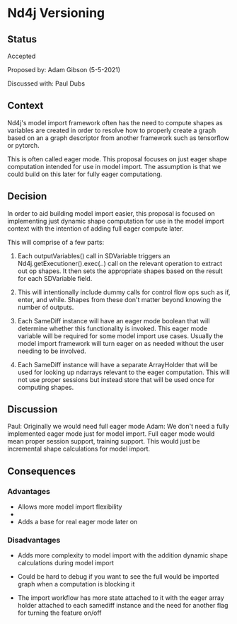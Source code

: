 # Nd4j Versioning

## Status
Accepted

Proposed by: Adam Gibson (5-5-2021)

Discussed with: Paul Dubs

## Context
Nd4j's model import framework often has the need to 
compute  shapes as variables are created  in order to resolve how to properly
create a graph based on an a graph descriptor from another framework
such as tensorflow or pytorch.

This is often called eager mode. This proposal focuses on just eager shape computation 
intended for use in model import. The assumption is that we could 
build on this later for fully eager computationg.


## Decision

In order to aid building model import easier,
this proposal is focused on implementing just dynamic shape computation
for use in the model import context with the intention of adding full eager compute later.

This will comprise of a few parts:
1. Each outputVariables() call in SDVariable triggers
an Nd4j.getExecutioner().exec(..) call on the relevant operation
to extract out op shapes. It then sets the appropriate shapes
based on the result for each SDVariable field.

2. This will intentionally include dummy calls for control flow ops
such as if, enter, and while. Shapes from these don't matter
beyond knowing the number of outputs.

3. Each SameDiff instance will have an eager mode boolean
that will determine whether this functionality is invoked.
This eager mode variable will be required for some model import use cases.
Usually the model import framework will turn eager on as needed
without the user needing to be involved.

4. Each SameDiff instance will have a separate ArrayHolder
that will be used for looking up ndarrays relevant
to the eager computation. This will not use proper sessions
but instead store that will be used once for computing shapes.





## Discussion
Paul: Originally we would need full eager mode
Adam: We don't need a fully implemented eager mode
just for model import. Full eager mode would mean proper session support,
training support. This would just be incremental shape calculations
for model import.

## Consequences
### Advantages

* Allows more model import flexibility
* 
* Adds a base for real eager mode later on

### Disadvantages

* Adds more complexity to model import with the addition
dynamic shape calculations during model import

* Could be hard to debug if you want to see the full would be imported graph
when a computation is blocking it

* The import workflow has more state attached to it
with the eager array holder attached to each samediff instance
and the need for another flag for turning the feature on/off